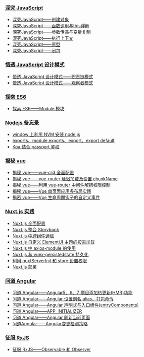 ### [深究 JavaScript](https://github.com/staven630/blog/tree/master/%E6%B7%B1%E7%A9%B6JavaScript)

* [深究JavaScript——创建对象](https://github.com/staven630/blog/blob/master/%E6%B7%B1%E7%A9%B6JavaScript/%E6%B7%B1%E7%A9%B6JavaScript%E2%80%94%E2%80%94%E5%88%9B%E5%BB%BA%E5%AF%B9%E8%B1%A1.md)
* [深究JavaScript——函数调用与this详解](https://github.com/staven630/advanced-ninja/blob/master/%E6%B7%B1%E7%A9%B6JavaScript/%E6%B7%B1%E7%A9%B6JavaScript%E2%80%94%E2%80%94%E5%87%BD%E6%95%B0%E8%B0%83%E7%94%A8%E4%B8%8Ethis%E8%AF%A6%E8%A7%A3.md)
* [深究JavaScript——参数传递与变量复制](https://github.com/staven630/advanced-ninja/blob/master/%E6%B7%B1%E7%A9%B6JavaScript/%E6%B7%B1%E7%A9%B6JavaScript%E2%80%94%E2%80%94%E5%8F%82%E6%95%B0%E4%BC%A0%E9%80%92%E4%B8%8E%E5%8F%98%E9%87%8F%E5%A4%8D%E5%88%B6.md)
* [深究JavaScript——执行上下文](https://github.com/staven630/blog/blob/master/%E6%B7%B1%E7%A9%B6JavaScript/%E6%B7%B1%E7%A9%B6JavaScript%E2%80%94%E2%80%94%E6%89%A7%E8%A1%8C%E4%B8%8A%E4%B8%8B%E6%96%87.md)
* [深究JavaScript——原型](https://github.com/staven630/blog/blob/master/%E6%B7%B1%E7%A9%B6JavaScript/%E6%B7%B1%E7%A9%B6JavaScript%E2%80%94%E2%80%94%E5%8E%9F%E5%9E%8B.md)
* [深究JavaScript——闭包](https://github.com/staven630/blog/blob/master/%E6%B7%B1%E7%A9%B6JavaScript/%E6%B7%B1%E7%A9%B6JavaScript%E2%80%94%E2%80%94%E9%97%AD%E5%8C%85.md)

### [悟透 JavaScript 设计模式](https://github.com/staven630/blog/tree/master/%E6%82%9F%E9%80%8FJavaScript%E8%AE%BE%E8%AE%A1%E6%A8%A1%E5%BC%8F)

- [悟透 JavaScript 设计模式——职责链模式](https://github.com/staven630/blog/blob/master/%E6%82%9F%E9%80%8FJavaScript%E8%AE%BE%E8%AE%A1%E6%A8%A1%E5%BC%8F/%E6%82%9F%E9%80%8FJavaScript%E8%AE%BE%E8%AE%A1%E6%A8%A1%E5%BC%8F%E2%80%94%E2%80%94%E8%81%8C%E8%B4%A3%E9%93%BE%E6%A8%A1%E5%BC%8F.md)
- [悟透 JavaScript 设计模式——观察者模式](https://github.com/staven630/blog/blob/master/%E6%82%9F%E9%80%8FJavaScript%E8%AE%BE%E8%AE%A1%E6%A8%A1%E5%BC%8F/%E6%82%9F%E9%80%8FJavaScript%E8%AE%BE%E8%AE%A1%E6%A8%A1%E5%BC%8F%E2%80%94%E2%80%94%E8%A7%82%E5%AF%9F%E8%80%85%E6%A8%A1%E5%BC%8F.md)

### [探索 ES6](https://github.com/staven630/blog/tree/master/%E6%8E%A2%E7%B4%A2ES6)

- [探索 ES6——Module 模块](https://github.com/staven630/blog/blob/master/%E6%8E%A2%E7%B4%A2ES6/%E6%8E%A2%E7%B4%A2ES6%E2%80%94%E2%80%94Module%E6%A8%A1%E5%9D%97.md)

### [Nodejs 备忘录](https://github.com/staven630/blog/tree/master/Nodejs%E5%A4%87%E5%BF%98%E5%BD%95)

- [window 上利用 NVM 安装 node.js](https://github.com/staven630/blog/blob/master/Nodejs%E5%A4%87%E5%BF%98%E5%BD%95/window%E4%B8%8A%E5%88%A9%E7%94%A8NVM%E5%AE%89%E8%A3%85node.js.md)
- [exports、module.exports、export、export default](https://github.com/staven630/blog/blob/master/Nodejs%E5%A4%87%E5%BF%98%E5%BD%95/exports%E3%80%81module.exports%E3%80%81export%E3%80%81export%20default.md)
- [Koa 结合 passport 鉴权](https://github.com/staven630/blog/blob/master/Nodejs%E5%A4%87%E5%BF%98%E5%BD%95/Koa%E7%BB%93%E5%90%88passport%E9%89%B4%E6%9D%83.md)

### [揭秘 vue](https://github.com/staven630/blog/tree/master/%E6%8F%AD%E7%A7%98vue)

- [揭秘 vue——vue-cli3 全面配置](https://github.com/staven630/vue-cli3-config)
- [揭秘 vue——vue-router 延迟加载及设置 chunkName](https://github.com/staven630/blog/blob/master/%E6%8F%AD%E7%A7%98vue/%E6%8F%AD%E7%A7%98vue%E2%80%94%E2%80%94vue-router%E5%BB%B6%E8%BF%9F%E5%8A%A0%E8%BD%BD%E5%8F%8A%E8%AE%BE%E7%BD%AEchunkName.md)
- [揭秘 vue——利用 vue-router 中间件解耦权限控制](https://github.com/staven630/blog/blob/master/%E6%8F%AD%E7%A7%98vue/%E6%8F%AD%E7%A7%98vue%E2%80%94%E2%80%94%E5%88%A9%E7%94%A8vue-router%E4%B8%AD%E9%97%B4%E4%BB%B6%E8%A7%A3%E8%80%A6%E6%9D%83%E9%99%90%E6%8E%A7%E5%88%B6.md)
- [揭秘 vue——Vue 单页面应用多布局实践](https://github.com/staven630/blog/blob/master/%E6%8F%AD%E7%A7%98vue/%E6%8F%AD%E7%A7%98vue%E2%80%94%E2%80%94Vue%E5%8D%95%E9%A1%B5%E9%9D%A2%E5%BA%94%E7%94%A8%E5%A4%9A%E5%B8%83%E5%B1%80%E5%AE%9E%E8%B7%B5.md)
- [揭密 vue——Vue 生命周期钩子的自定义事件](https://github.com/staven630/blog/blob/master/%E6%8F%AD%E7%A7%98vue/%E6%8F%AD%E7%A7%98vue%E2%80%94%E2%80%94Vue%E7%94%9F%E5%91%BD%E5%91%A8%E6%9C%9F%E9%92%A9%E5%AD%90%E7%9A%84%E8%87%AA%E5%AE%9A%E4%B9%89%E4%BA%8B%E4%BB%B6.md)

### [Nuxt.js 实践](https://github.com/staven630/blog/tree/master/Nuxt.js%E5%AE%9E%E8%B7%B5)

- [Nuxt.js 全面配置](https://github.com/staven630/nuxt-config)
- [Nuxt.js 整合 Storybook](https://github.com/staven630/blog/blob/master/Nuxt.js%E5%AE%9E%E8%B7%B5/Nuxt.js%E6%95%B4%E5%90%88Storybook.md)
- [Nuxt.js 中跨组件通信](https://github.com/staven630/blog/blob/master/Nuxt.js%E5%AE%9E%E8%B7%B5/Nuxt.js%E4%B8%AD%E8%B7%A8%E7%BB%84%E4%BB%B6%E9%80%9A%E4%BF%A1.md)
- [Nuxt.js 自定义 ElementUI 主题的按需加载](https://github.com/staven630/blog/blob/master/Nuxt.js%E5%AE%9E%E8%B7%B5/Nuxt.js%E8%87%AA%E5%AE%9A%E4%B9%89ElementUI%E4%B8%BB%E9%A2%98%E7%9A%84%E6%8C%89%E9%9C%80%E5%8A%A0%E8%BD%BD.md)
- [Nuxt.js 中 axios-module 的使用](https://github.com/staven630/blog/blob/master/Nuxt.js%E5%AE%9E%E8%B7%B5/Nuxt.js%E4%B8%ADaxios-module%E7%9A%84%E4%BD%BF%E7%94%A8.md)
- [Nuxt.js 与 vuex-persistedstate 持久化](https://github.com/staven630/blog/blob/master/Nuxt.js%E5%AE%9E%E8%B7%B5/Nuxt.js%E4%B8%8Evuex-persistedstate%E6%8C%81%E4%B9%85%E5%8C%96.md)
- [利用 nuxtServerInit 和 store 设置权限](https://github.com/staven630/blog/blob/master/Nuxt.js%E5%AE%9E%E8%B7%B5/%E5%88%A9%E7%94%A8nuxtServerInit%E5%92%8Cstore%E8%AE%BE%E7%BD%AE%E6%9D%83%E9%99%90.md)
- [Nuxt.js 部署](https://github.com/staven630/blog/blob/master/Nuxt.js%E5%AE%9E%E8%B7%B5/Nuxt.js%E9%83%A8%E7%BD%B2.md)

### [问道 Angular](https://github.com/staven630/blog/tree/master/%E9%97%AE%E9%81%93Angular)

- [问道 Angular——Angular5、6、7 项目添加热更新(HMR)功能](<https://github.com/staven630/blog/blob/master/%E9%97%AE%E9%81%93Angular/%E9%97%AE%E9%81%93Angular%E2%80%94%E2%80%94Angular5%E3%80%816%E3%80%817%E9%A1%B9%E7%9B%AE%E6%B7%BB%E5%8A%A0%E7%83%AD%E6%9B%B4%E6%96%B0(HMR)%E5%8A%9F%E8%83%BD.md>)
- [问道 Angular——Angular 设置别名 alias、打包命令](https://github.com/staven630/blog/blob/master/%E9%97%AE%E9%81%93Angular/%E9%97%AE%E9%81%93Angular%E2%80%94%E2%80%94Angular%E8%AE%BE%E7%BD%AE%E5%88%AB%E5%90%8Dalias%E3%80%81%E6%89%93%E5%8C%85%E5%91%BD%E4%BB%A4.md)
- [问道 Angular——Angular 声明式与入口组件(entryComponents)](<https://github.com/staven630/blog/blob/master/%E9%97%AE%E9%81%93Angular/%E9%97%AE%E9%81%93Angular%E2%80%94%E2%80%94Angular%E5%A3%B0%E6%98%8E%E5%BC%8F%E4%B8%8E%E5%85%A5%E5%8F%A3%E7%BB%84%E4%BB%B6(entryComponents).md>)
- [问道 Angular——APP_INITIALIZER](https://github.com/staven630/blog/blob/master/%E9%97%AE%E9%81%93Angular/%E9%97%AE%E9%81%93Angular%E2%80%94%E2%80%94APP_INITIALIZER.md)
- [问道 Angular——Angular 刷新当前页面](https://github.com/staven630/blog/blob/master/%E9%97%AE%E9%81%93Angular/%E9%97%AE%E9%81%93Angular%E2%80%94%E2%80%94Angular%E5%88%B7%E6%96%B0%E5%BD%93%E5%89%8D%E9%A1%B5%E9%9D%A2.md)
- [问道Angular——Angular变更检测策略](https://github.com/staven630/blog/blob/master/%E9%97%AE%E9%81%93Angular/%E9%97%AE%E9%81%93Angular%E2%80%94%E2%80%94Angular%E5%8F%98%E6%9B%B4%E6%A3%80%E6%B5%8B%E7%AD%96%E7%95%A5(Check%20Detection%20Strategy).md)

### [征服 RxJS](https://github.com/staven630/blog/tree/master/%E5%BE%81%E6%9C%8DRxJS)

- [征服 RxJS——Observable 和 Observer](https://github.com/staven630/blog/blob/master/%E5%BE%81%E6%9C%8DRxJS/%E5%BE%81%E6%9C%8DRxJS%E2%80%94%E2%80%94Observable%E5%92%8CObserver.md)
